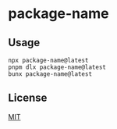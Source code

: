 # package-name

## Usage

```
npx package-name@latest
pnpm dlx package-name@latest
bunx package-name@latest
```

## License

[MIT](LICENSE)
